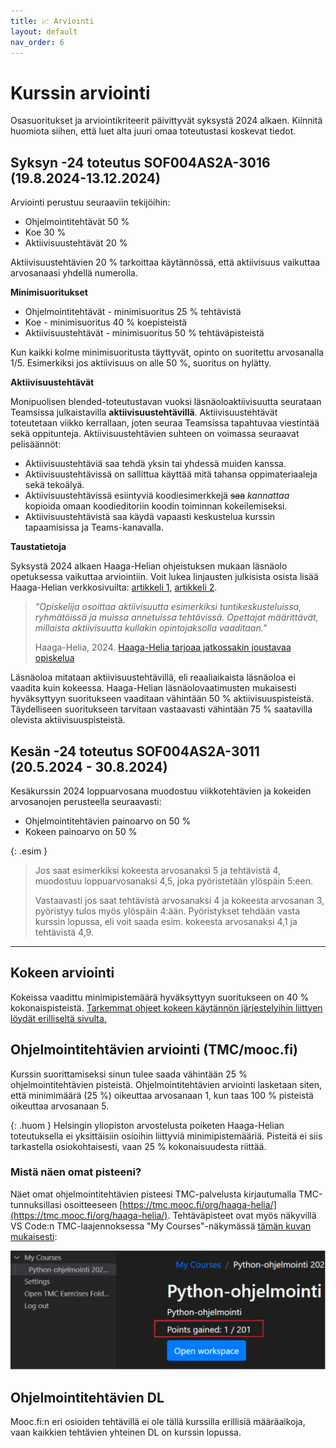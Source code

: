 ```yaml
---
title: 📈 Arviointi
layout: default
nav_order: 6
---
```


# Kurssin arviointi

Osasuoritukset ja arviointikriteerit päivittyvät syksystä 2024 alkaen. Kiinnitä huomiota siihen, että luet alta juuri omaa toteutustasi koskevat tiedot.


## Syksyn -24 toteutus SOF004AS2A-3016 (19.8.2024-13.12.2024)

Arviointi perustuu seuraaviin tekijöihin:

* Ohjelmointitehtävät 50 %
* Koe 30 %
* Aktiivisuustehtävät 20 %

Aktiivisuustehtävien 20 % tarkoittaa käytännössä, että aktiivisuus vaikuttaa arvosanaasi yhdellä numerolla.

**Minimisuoritukset**

* Ohjelmointitehtävät - minimisuoritus 25 % tehtävistä
* Koe - minimisuoritus 40 % koepisteistä
* Aktiivisuustehtävät - minimisuoritus 50 % tehtäväpisteistä

Kun kaikki kolme minimisuoritusta täyttyvät, opinto on suoritettu arvosanalla 1/5. Esimerkiksi jos aktiivisuus on alle 50 %, suoritus on hylätty.

**Aktiivisuustehtävät**

Monipuolisen blended-toteutustavan vuoksi läsnäoloaktiivisuutta seurataan Teamsissa julkaistavilla **aktiivisuustehtävillä**. Aktiivisuustehtävät toteutetaan viikko kerrallaan, joten seuraa Teamsissa tapahtuvaa viestintää sekä oppitunteja. Aktiivisuustehtävien suhteen on voimassa seuraavat pelisäännöt:

* Aktiivisuustehtäviä saa tehdä yksin tai yhdessä muiden kanssa.
* Aktiivisuustehtävissä on sallittua käyttää mitä tahansa oppimateriaaleja sekä tekoälyä.
* Aktiivisuustehtävissä esiintyviä koodiesimerkkejä <del>saa</del> *kannattaa* kopioida omaan koodieditoriin koodin toiminnan kokeilemiseksi.
* Aktiivisuustehtävistä saa käydä vapaasti keskustelua kurssin tapaamisissa ja Teams-kanavalla.

**Taustatietoja**

Syksystä 2024 alkaen Haaga-Helian ohjeistuksen mukaan läsnäolo opetuksessa vaikuttaa arviointiin. Voit lukea linjausten julkisista osista lisää Haaga-Helian verkkosivuilta: [artikkeli 1](https://www.haaga-helia.fi/fi/ajankohtaista/uutiset/lasnaolosta-arvioinnin-edellytys-opintojaksoille-lisaa-elamaa-kampuksille), [artikkeli 2](https://www.haaga-helia.fi/fi/ajankohtaista/uutiset/haaga-helia-tarjoaa-jatkossakin-joustavaa-opiskelua-paivitetty-145).

> *"Opiskelija osoittaa aktiivisuutta esimerkiksi tuntikeskusteluissa, ryhmätöissä ja muissa annetuissa tehtävissä. Opettajat määrittävät, millaista aktiivisuutta kullakin opintojaksolla vaaditaan."*
>
> Haaga-Helia, 2024. [Haaga-Helia tarjoaa jatkossakin joustavaa opiskelua](https://www.haaga-helia.fi/fi/ajankohtaista/uutiset/haaga-helia-tarjoaa-jatkossakin-joustavaa-opiskelua-paivitetty-145)

Läsnäoloa mitataan aktiivisuustehtävillä, eli reaaliaikaista läsnäoloa ei vaadita kuin kokeessa. Haaga-Helian läsnäolovaatimusten mukaisesti hyväksyttyyn suoritukseen vaaditaan vähintään 50 % aktiivisuuspisteistä. Täydelliseen suoritukseen tarvitaan vastaavasti vähintään 75 % saatavilla olevista aktiivisuuspisteistä.


## Kesän -24 toteutus SOF004AS2A-3011 (20.5.2024 - 30.8.2024)

Kesäkurssin 2024 loppuarvosana muodostuu viikkotehtävien ja kokeiden arvosanojen perusteella seuraavasti:

* Ohjelmointitehtävien painoarvo on 50 %
* Kokeen painoarvo on 50 %

{: .esim }
> Jos saat esimerkiksi kokeesta arvosanaksi 5 ja tehtävistä 4, muodostuu loppuarvosanaksi 4,5, joka pyöristetään ylöspäin 5:een.
>
> Vastaavasti jos saat tehtävistä arvosanaksi 4 ja kokeesta arvosanan 3, pyöristyy tulos myös ylöspäin 4:ään. Pyöristykset tehdään vasta kurssin lopussa, eli voit saada esim. kokeesta arvosanaksi 4,1 ja tehtävistä 4,9.


---

## Kokeen arviointi

Kokeissa vaadittu minimipistemäärä hyväksyttyyn suoritukseen on 40 % kokonaispisteistä. [Tarkemmat ohjeet kokeen käytännön järjestelyihin liittyen löydät erilliseltä sivulta.](/koe/)


## Ohjelmointitehtävien arviointi (TMC/mooc.fi)

Kurssin suorittamiseksi sinun tulee saada vähintään 25 % ohjelmointitehtävien pisteistä. Ohjelmointitehtävien arviointi lasketaan siten, että minimimäärä (25 %) oikeuttaa arvosanaan 1, kun taas 100 % pisteistä oikeuttaa arvosanaan 5.

{: .huom }
Helsingin yliopiston arvostelusta poiketen Haaga-Helian toteutuksella ei yksittäisiin osioihin liittyviä minimipistemääriä. Pisteitä ei siis tarkastella osiokohtaisesti, vaan 25 % kokonaisuudesta riittää.


### Mistä näen omat pisteeni?

Näet omat ohjelmointitehtävien pisteesi TMC-palvelusta kirjautumalla TMC-tunnuksillasi osoitteeseen [https://tmc.mooc.fi/org/haaga-helia/](https://tmc.mooc.fi/org/haaga-helia/). Tehtäväpisteet ovat myös näkyvillä VS Code:n TMC-laajennoksessa "My Courses"-näkymässä [tämän kuvan mukaisesti](/img/points-gained-tmc-plugin.png):

![My courses](/img/points-gained-tmc-plugin.png)


## Ohjelmointitehtävien DL

Mooc.fi:n eri osioiden tehtävillä ei ole tällä kurssilla erillisiä määräaikoja, vaan kaikkien tehtävien yhteinen DL on kurssin lopussa.

